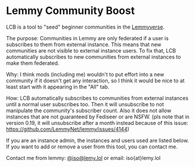 # Lemmy Community Boost

LCB is a tool to "seed" beginner communities in the [Lemmyverse](https://join-lemmy.org).

The purpose: Communities in Lemmy are only federated if a user is subscribes to them from external instance. This means that new communities are not visible to external instance users. To fix that, LCB automatically subscribes to new communities from external instances to make them federated.

Why: I think mods (including me) wouldn't to put effort into a new community if it doesn't get any interaction, so I think it would be nice to at least start with it appearing in the "All" tab.

How: LCB automatically subscribes to communities from external instances until a normal user subscribes too. Then it will unsubscribe to not manipulate the community's subscriber count. Also it does not allow instances that are not guaranteed by Fediseer or are NSFW. (pls note that in version 0.19, it will unsubscribe after a month instead because of this issue: <https://github.com/LemmyNet/lemmy/issues/4144>)

If you are an instance admin, the instances and users used are listed below. If you want to add or remove a user from this tool, you can contact me.

Contact me from lemmy: [@iso@lemy.lol](https://lemy.lol/u/iso) or email: iso{at}lemy.lol
